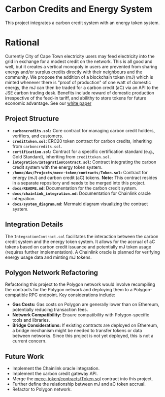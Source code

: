 # Carbon Credits and Energy System

This project integrates a carbon credit system with an energy token system.

# Rational

Currently City of Cape Town electricity users may feed electricity into the grid in exchange for a modest credit on the network. This is all good and well, but it creates a vertical monopoly in users are prevented from sharing energy and/or surplus credits directly with their neighbours and the community. We propose the addition of a blockchain token (mJ) which is minted whenever there is "proof of production" of one watt of domestic energy, the mJ can then be traded for a carbon credit (aC) via an API to the JSE carbon trading desk. Benefits include reward of domestic production irrespective of the feed-in tariff, and abilithy to store tokens for future economic advantage. See our [white paper](https://mecc.org.za/white-paper)

## Project Structure

* **`carboncredits.sol`:** Core contract for managing carbon credit holders, verifiers, and customers.
* **`credittoken.sol`:** ERC20 token contract for carbon credits, inheriting from `carboncredits.sol`.
* **`certification.sol`:** Contract for a specific certification standard (e.g., Gold Standard), inheriting from `credittoken.sol`.
* **`integration/IntegrationContract.sol`:** Contract integrating the carbon credit system with the energy token system.
* **`/home/dav/Projects/mecc-token/contracts/Token.sol`:** Contract for energy (mJ) and carbon credit (aC) tokens.  **Note:** This contract resides in a separate repository and needs to be merged into this project.
* **`docs/README.md`:** Documentation for the carbon credit system.
* **`docs/chainlink_integration.md`:** Documentation for Chainlink oracle integration.
* **`docs/system_diagram.md`:** Mermaid diagram visualizing the contract system.


## Integration Details

The `IntegrationContract.sol` facilitates the interaction between the carbon credit system and the energy token system.  It allows for the accrual of aC tokens based on carbon credit issuance and potentially mJ token usage (requires further implementation).  A Chainlink oracle is planned for verifying energy usage data and minting mJ tokens.


## Polygon Network Refactoring

Refactoring this project to the Polygon network would involve recompiling the contracts for the Polygon network and deploying them to a Polygon-compatible RPC endpoint.  Key considerations include:

* **Gas Costs:**  Gas costs on Polygon are generally lower than on Ethereum, potentially reducing transaction fees.
* **Network Compatibility:** Ensure compatibility with Polygon-specific tools and libraries.
* **Bridge Considerations:**  If existing contracts are deployed on Ethereum, a bridge mechanism might be needed to transfer tokens or data between networks.  Since this project is not yet deployed, this is not a current concern.


## Future Work

* Implement the Chainlink oracle integration.
* Implement the carbon credit gateway API.
* Merge the [mecc-token/contracts/Token.sol](https://github.com/ubuntupunk/mecc-token/contracts/Token.sol) contract into this project.
* Further define the relationship between mJ and aC token accrual.
* Refactor to Polygon network.
